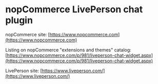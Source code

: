 ﻿nopCommerce LivePerson chat plugin
===========

nopCommerce site: [https://www.nopcommerce.com](https://www.nopcommerce.com)

Listing on nopCommerce "extensions and themes" catalog: [https://www.nopcommerce.com/p/981/liveperson-chat-widget.aspx](https://www.nopcommerce.com/p/981/liveperson-chat-widget.aspx)

LivePerson site: [https://www.liveperson.com/](https://www.liveperson.com/)
